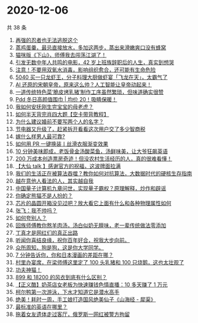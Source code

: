 # 2020-12-06

共 38 条

<!-- BEGIN -->
<!-- 最后更新时间 Sun Dec 06 2020 23:08:20 GMT+0800 (CST) -->

1. [再强的忍者也无法逃脱这个](https://www.zhihu.com/zvideo/1318955488739491840)
2. [蒸鸡蛋羹，最忌直接放水，多加这两步，蒸出来滑嫩爽口没有蜂窝](https://www.zhihu.com/zvideo/1318871064982458368)
3. [猫咪版《下山》，师傅我去闯荡江湖了！](https://www.zhihu.com/zvideo/1318916080107352064)
4. [引发无数中年人共鸣的电影，42
   岁上班族辞职后的人生，真实到想哭](https://www.zhihu.com/zvideo/1318904466763120640)
5. [注意！不要用双氧水消毒，影响组织愈合，还可能有生命危险](https://www.zhihu.com/zvideo/1318542888490156032)
6. [5040
   买一只龙虾王，分子料理大厨做虾宴「飞龙在天」，太霸气了](https://www.zhihu.com/zvideo/1318708103807344640)
7. [AI
   还原的宋朝皇帝，原来这么帅？人工智能让皇帝动起来！](https://www.zhihu.com/zvideo/1318895841365409792)
8. [一道传统特色菜‘脆皮烤乳猪’制作工序虽然繁琐，但味道确实很赞](https://www.zhihu.com/zvideo/1318912448490209280)
9. [Pdd 冬日高颜值围巾 | 均价 20！吸睛保暖！](https://www.zhihu.com/zvideo/1317546850837098496)
10. [我如何安抚刚生完宝宝的母老虎？](https://www.zhihu.com/zvideo/1318592080642322432)
11. [如何半天背完肖四大题【空卡带背教程】](https://www.zhihu.com/zvideo/1318617775997374464)
12. [为什么建议婚前不要写两个人的名字？](https://www.zhihu.com/zvideo/1318686864405684224)
13. [节电器又升级了，赶紧拆开看看这次用户交了多少智商税](https://www.zhihu.com/zvideo/1319015489985429504)
14. [嫁什么样男人最可靠?](https://www.zhihu.com/zvideo/1318970029866274816)
15. [如何用 PR 一键换装丨丝滑衣服渐变效果](https://www.zhihu.com/zvideo/1318355643171139584)
16. [10
    分钟美味即成，老饭骨金汤酸菜鱼，汤鲜味美，让大爷狂飙英语](https://www.zhihu.com/zvideo/1318661403507851264)
17. [200
    万成本创造票房奇迹！但没农村生活经历的人，真的很难看懂！](https://www.zhihu.com/zvideo/1318628542193164288)
18. [【大仙 talk 】感谢官方的祝福，这波牌面拉满](https://www.zhihu.com/zvideo/1318495011244154880)
19. [我们的生活正在被算法吞噬？教你如何对抗算法，大数据时代的硬核生存指南](https://www.zhihu.com/zvideo/1318913523666890752)
20. [越在意他人看法的人，其实越自我](https://www.zhihu.com/zvideo/1317576912831492096)
21. [中国量子计算机九章问世，实现量子霸权？原理解释，炒作和辟谣](https://www.zhihu.com/zvideo/1318881171338637312)
22. [你确定熊猫不是人扮的？](https://www.zhihu.com/zvideo/1318198024976764928)
23. [芯片的晶圆开箱没见过吧？放大看它上面有什么和各种物理属性如何](https://www.zhihu.com/zvideo/1318608996127580160)
24. [张飞：我不帅吗？](https://www.zhihu.com/zvideo/1318599034291367936)
25. [如何夸别人？](https://www.zhihu.com/zvideo/1317820980044701696)
26. [回族师傅教你熬羊肉汤，汤白似奶无膻味，老一辈传统做法零添加](https://www.zhihu.com/zvideo/1318497813476093952)
27. [丁真才是网红们的真正出路](https://www.zhihu.com/zvideo/1318641751381639168)
28. [听闻你喜结良缘，祝你百年好合，祝我大步向前。](https://www.zhihu.com/zvideo/1318591995385356288)
29. [众所周知，狗是狗，这是你大学同学。](https://www.zhihu.com/zvideo/1318492241749524480)
30. [7 分钟告诉你，你和日本漫画的差距在哪？](https://www.zhihu.com/zvideo/1318354305003286528)
31. [村里办宴席，在梁师傅这里定了 100 头乳猪和 100
    只烧鹅，这也太壮观了](https://www.zhihu.com/zvideo/1318527255107506176)
32. [功夫神猫！](https://www.zhihu.com/zvideo/1317961486023475200)
33. [899 和 18200 的风衣到底有什么区别？](https://www.zhihu.com/zvideo/1318334042178641920)
34. [【正义酷】奶茶店女老板为快速赚钱色情直播：10 多天赚了 1
    万元](https://www.zhihu.com/zvideo/1317858531320991744)
35. [柯尔鸭第一次游泳，下水才知道它是潜水高手](https://www.zhihu.com/zvideo/1318629758913765376)
36. [绝美！耗时一周，手工娘打造国风绝美仙子《山海经 -
    犀渠》](https://www.zhihu.com/zvideo/1318163631461605376)
37. [最标准的英语在哪里？](https://www.zhihu.com/zvideo/1317230119031791616)
38. [拖着女友遗体走过客厅，俄罗斯一网红被警方拘留](https://www.zhihu.com/zvideo/1318291788063367168)

<!-- END -->
